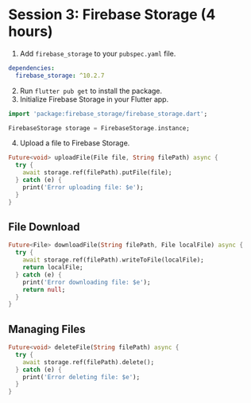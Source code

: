 # Session 3: Firebase Storage (4 hours)

1. Add `firebase_storage` to your `pubspec.yaml` file.

```yaml
dependencies:
  firebase_storage: ^10.2.7
```

2. Run `flutter pub get` to install the package.
3. Initialize Firebase Storage in your Flutter app.

```dart
import 'package:firebase_storage/firebase_storage.dart';

FirebaseStorage storage = FirebaseStorage.instance;
```

4. Upload a file to Firebase Storage.

```dart
Future<void> uploadFile(File file, String filePath) async {
  try {
    await storage.ref(filePath).putFile(file);
  } catch (e) {
    print('Error uploading file: $e');
  }
}
```

## File Download
```dart
Future<File> downloadFile(String filePath, File localFile) async {
  try {
    await storage.ref(filePath).writeToFile(localFile);
    return localFile;
  } catch (e) {
    print('Error downloading file: $e');
    return null;
  }
}
```

## Managing Files
```dart
Future<void> deleteFile(String filePath) async {
  try {
    await storage.ref(filePath).delete();
  } catch (e) {
    print('Error deleting file: $e');
  }
}
```

